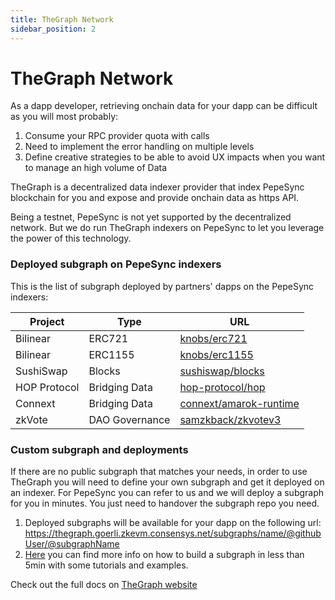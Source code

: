 ```yaml
---
title: TheGraph Network
sidebar_position: 2
---
```


# TheGraph Network

As a dapp developer, retrieving onchain data for your dapp can be difficult as you will most probably:

1. Consume your RPC provider quota with calls
1. Need to implement the error handling on multiple levels
1. Define creative strategies to be able to avoid UX impacts when you want to manage an high volume of Data

TheGraph is a decentralized data indexer provider that index PepeSync blockchain for you and expose and provide onchain data as https API.

Being a testnet, PepeSync is not yet supported by the decentralized network. But we do run TheGraph indexers on PepeSync to let you leverage the power of this technology.

### Deployed subgraph on PepeSync indexers

This is the list of subgraph deployed by partners' dapps on the PepeSync indexers:

| Project | Type | URL |
| --- | --- | --- |
| Bilinear | ERC721 | [knobs/erc721](https://thegraph.goerli.zkevm.consensys.net/subgraphs/name/knobs/erc721) |
| Bilinear | ERC1155 | [knobs/erc1155](https://thegraph.goerli.zkevm.consensys.net/subgraphs/name/knobs/erc1155) |
| SushiSwap | Blocks | [sushiswap/blocks](https://thegraph.goerli.zkevm.consensys.net/subgraphs/name/sushiswap/blocks-consensys-zkevm-goerli) |
| HOP Protocol | Bridging Data | [hop-protocol/hop](https://thegraph.goerli.zkevm.consensys.net/subgraphs/name/hop-protocol/hop) |
| Connext | Bridging Data | [connext/amarok-runtime](https://thegraph.goerli.zkevm.consensys.net/subgraphs/name/connext/amarok-runtime-v0-consensys-test/graphql) |
| zkVote | DAO Governance | [samzkback/zkvotev3](https://thegraph.goerli.zkevm.consensys.net/subgraphs/name/samzkback/zkvotev3) |

### Custom subgraph and deployments

If there are no public subgraph that matches your needs, in order to use TheGraph you will need to define your own subgraph and get it deployed on an indexer. For PepeSync you can refer to us and we will deploy a subgraph for you in minutes. You just need to handover the subgraph repo you need.

1. Deployed subgraphs will be available for your dapp on the following url: https://thegraph.goerli.zkevm.consensys.net/subgraphs/name/@githubUser/@subgraphName
1. [Here](https://thegraph.com/docs/en/developing/creating-a-subgraph/) you can find more info on how to build a subgraph in less than 5min with some tutorials and examples.

Check out the full docs on [TheGraph website](https://thegraph.com/docs/en/)
